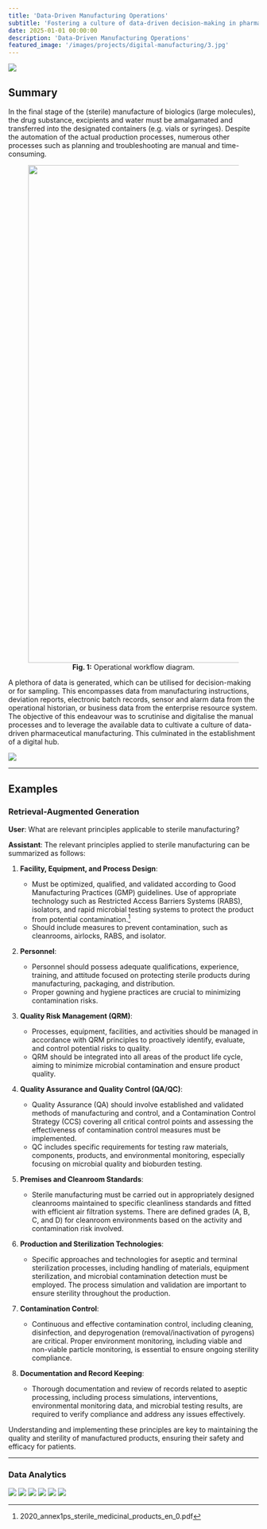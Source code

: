 ```yaml
---
title: 'Data-Driven Manufacturing Operations'
subtitle: 'Fostering a culture of data-driven decision-making in pharmaceutical manufacturing.'
date: 2025-01-01 00:00:00
description: 'Data-Driven Manufacturing Operations'
featured_image: '/images/projects/digital-manufacturing/3.jpg'
---
```


![](/images/projects/digital-manufacturing/3.jpg)

## Summary


In the final stage of the (sterile) manufacture of biologics (large molecules), the drug substance, excipients and water must be amalgamated and transferred into the designated containers (e.g. vials or syringes). Despite the automation of the actual production processes, numerous other processes such as planning and troubleshooting are manual and time-consuming.

<center>
<figure>
<img src="/images/projects/digital-manufacturing/schema.png" width="1000">
<figcaption><b>Fig. 1:</b> Operational workflow diagram.</figcaption>
</figure>
</center>

A plethora of data is generated, which can be utilised for decision-making or for sampling. This encompasses data from manufacturing instructions, deviation reports, electronic batch records, sensor and alarm data from the operational historian, or business data from the enterprise resource system. The objective of this endeavour was to scrutinise and digitalise the manual processes and to leverage the available data to cultivate a culture of data-driven pharmaceutical manufacturing. This culminated in the establishment of a digital hub.

<div class="gallery" data-columns="1">
    <img src="/images/projects/digital-manufacturing/digital_hub.png">
</div>

<!-- > "Do not wait; the time will never be 'just right.' Start where you stand, and work with whatever tools you may have at your command, and better tools will be found as you go along." - George Herbert -->

---

## Examples

### Retrieval-Augmented Generation

**User**: What are relevant principles applicable to sterile manufacturing?

**Assistant**: The relevant principles applied to sterile manufacturing can be summarized as follows:

1. **Facility, Equipment, and Process Design**:
    - Must be optimized, qualified, and validated according to Good Manufacturing Practices (GMP) guidelines. Use of appropriate technology such as Restricted Access Barriers Systems (RABS), isolators, and rapid microbial testing systems to protect the product from potential contamination.[^1]
    - Should include measures to prevent contamination, such as cleanrooms, airlocks, RABS, and isolator.

2. **Personnel**:
    - Personnel should possess adequate qualifications, experience, training, and attitude focused on protecting sterile products during manufacturing, packaging, and distribution.
    - Proper gowning and hygiene practices are crucial to minimizing contamination risks.

3. **Quality Risk Management (QRM)**:
    - Processes, equipment, facilities, and activities should be managed in accordance with QRM principles to proactively identify, evaluate, and control potential risks to quality.
    - QRM should be integrated into all areas of the product life cycle, aiming to minimize microbial contamination and ensure product quality.

4. **Quality Assurance and Quality Control (QA/QC)**:
    - Quality Assurance (QA) should involve established and validated methods of manufacturing and control, and a Contamination Control Strategy (CCS) covering all critical control points and assessing the effectiveness of contamination control measures must be implemented.
    - QC includes specific requirements for testing raw materials, components, products, and environmental monitoring, especially focusing on microbial quality and bioburden testing.

5. **Premises and Cleanroom Standards**:
    - Sterile manufacturing must be carried out in appropriately designed cleanrooms maintained to specific cleanliness standards and fitted with efficient air filtration systems. There are defined grades (A, B, C, and D) for cleanroom environments based on the activity and contamination risk involved.

6. **Production and Sterilization Technologies**:
    - Specific approaches and technologies for aseptic and terminal sterilization processes, including handling of materials, equipment sterilization, and microbial contamination detection must be employed. The process simulation and validation are important to ensure sterility throughout the production.

7. **Contamination Control**:
    - Continuous and effective contamination control, including cleaning, disinfection, and depyrogenation (removal/inactivation of pyrogens) are critical. Proper environment monitoring, including viable and non-viable particle monitoring, is essential to ensure ongoing sterility compliance.

8. **Documentation and Record Keeping**:
    - Thorough documentation and review of records related to aseptic processing, including process simulations, interventions, environmental monitoring data, and microbial testing results, are required to verify compliance and address any issues effectively.

Understanding and implementing these principles are key to maintaining the quality and sterility of manufactured products, ensuring their safety and efficacy for patients.

[^1]: 2020_annex1ps_sterile_medicinal_products_en_0.pdf

---

### Data Analytics

<div class="gallery" data-columns="1">
    <img src="/images/projects/digital-manufacturing/requalification_assessment.png">
    <img src="/images/projects/digital-manufacturing/requalification_assessment_1.png">
    <img src="/images/projects/digital-manufacturing/root_cause_analysis_1.png">
    <img src="/images/projects/digital-manufacturing/root_cause_analysis_2.png">
    <img src="/images/projects/digital-manufacturing/yields_1.png">
    <img src="/images/projects/digital-manufacturing/yields.png">
</div>